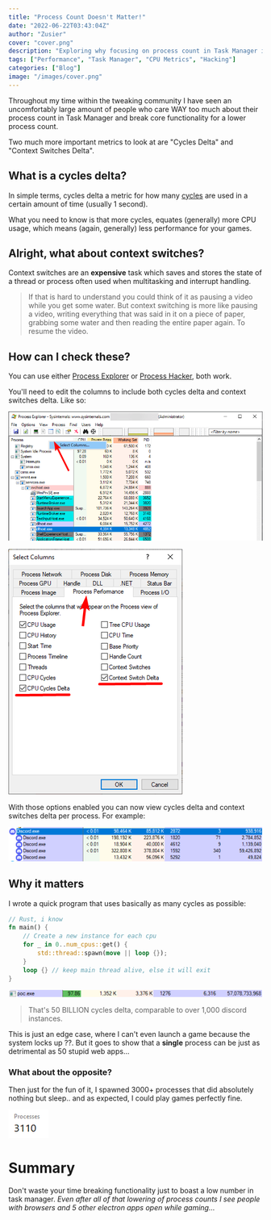 ```yaml
---
title: "Process Count Doesn't Matter!"
date: "2022-06-22T03:43:04Z"
author: "Zusier"
cover: "cover.png"
description: "Exploring why focusing on process count in Task Manager is misleading and what metrics truly matter for system performance."
tags: ["Performance", "Task Manager", "CPU Metrics", "Hacking"]
categories: ["Blog"]
image: "/images/cover.png"
---
```


Throughout my time within the tweaking community I have seen an uncomfortably large amount of people who care WAY too much about their process count in Task Manager and break core functionality for a lower process count.

Two much more important metrics to look at are "Cycles Delta" and "Context Switches Delta".

## What is a cycles delta?

In simple terms, cycles delta a metric for how many [cycles](https://www.youtube.com/watch?v=Z5JC9Ve1sfI) are used in a certain amount of time (usually 1 second).

What you need to know is that more cycles, equates (generally) more CPU usage, which means (again, generally) less performance for your games.

## Alright, what about context switches?

Context switches are an **expensive** task which saves and stores the state of a thread or process often used when multitasking and interrupt handling.

> If that is hard to understand you could think of it as pausing a video while you get some water. But context switching is more like pausing a video, writing everything that was said in it on a piece of paper, grabbing some water and then reading the entire paper again. To resume the video.

## How can I check these?

You can use either [Process Explorer](https://docs.microsoft.com/en-us/sysinternals/downloads/process-explorer) or [Process Hacker](https://processhacker.sourceforge.io/), both work.

You'll need to edit the columns to include both cycles delta and context switches delta. Like so:

![](img/h6UxOKHZoG.png)

![](img/fJVfD9ihaP.png)

With those options enabled you can now view cycles delta and context switches delta per process. For example:

![](img/procexp64_TsGMPehQVV.png)

## Why it matters

I wrote a quick program that uses basically as many cycles as possible:
```rust
// Rust, i know
fn main() {
    // Create a new instance for each cpu
    for _ in 0..num_cpus::get() {
        std::thread::spawn(move || loop {});
    }
    loop {} // keep main thread alive, else it will exit
}
```
![](img/procexp64_LjFjUI3hn7.png)
> That's 50 BILLION cycles delta, comparable to over 1,000 discord instances.

This is just an edge case, where I can't even launch a game because the system locks up ??. But it goes to show that a **single** process can be just as detrimental as 50 stupid web apps...

### What about the opposite?

Then just for the fun of it, I spawned 3000+ processes that did absolutely nothing but sleep.. and as expected, I could play games perfectly fine.

![](img/Taskmgr_RuNSiwmU4N.png)

# Summary

Don't waste your time breaking functionality just to boast a low number in task manager. *Even after all of that lowering of process counts I see people with browsers and 5 other electron apps open while gaming...*